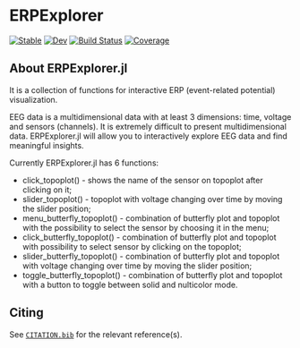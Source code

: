 # ERPExplorer

[![Stable](https://img.shields.io/badge/docs-stable-blue.svg)](https://vladdez.github.io/ERPExplorer.jl/stable/)
[![Dev](https://img.shields.io/badge/docs-dev-blue.svg)](https://vladdez.github.io/ERPExplorer.jl/dev/)
[![Build Status](https://github.com/vladdez/ERPExplorer.jl/actions/workflows/CI.yml/badge.svg?branch=master)](https://github.com/vladdez/ERPExplorer.jl/actions/workflows/CI.yml?query=branch%3Amaster)
[![Coverage](https://codecov.io/gh/vladdez/ERPExplorer.jl/branch/master/graph/badge.svg)](https://codecov.io/gh/vladdez/ERPExplorer.jl)

## About ERPExplorer.jl

It is a collection of functions for interactive ERP (event-related potential) visualization.

EEG data is a multidimensional data with at least 3 dimensions: time, voltage and sensors (channels). It is extremely difficult to present multidimensional data. ERPExplorer.jl will allow you to interactively explore EEG data and find meaningful insights. 

Currently ERPExplorer.jl has 6 functions:
- click_topoplot() - shows the name of the sensor on topoplot after clicking on it;
- slider_topoplot() - topoplot with voltage changing over time by moving the slider position;
- menu_butterfly_topoplot() - combination of butterfly plot and topoplot with the possibility to select the sensor by choosing it in the menu;
- click_butterfly_topoplot() - combination of butterfly plot and topoplot with possibility to select sensor by clicking on the topoplot;
- slider_butterfly_topoplot() - combination of butterfly plot and topoplot with voltage changing over time by moving the slider position;
- toggle_butterfly_topoplot() - combination of butterfly plot and topoplot with a button to toggle between solid and nulticolor mode.

## Citing

See [`CITATION.bib`](CITATION.bib) for the relevant reference(s).
